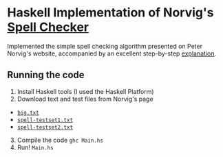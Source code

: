 # Haskell Implementation of Norvig's [Spell Checker](http://norvig.com/spell-correct.html)

Implemented the simple spell checking algorithm presented on Peter Norvig's
website, accompanied by an excellent step-by-step
[explanation](http://norvig.com/spell-correct.html).

## Running the code
 1. Install Haskell tools (I used the Haskell Platform)
 2. Download text and test files from Norvig's page
  - [`big.txt`](http://norvig.com/big.txt)
  - [`spell-testset1.txt`](http://norvig.com/spell-testset1.txt)
  - [`spell-testset2.txt`](http://norvig.com/spell-testset2.txt)
 3. Compile the code `ghc Main.hs`
 4. Run! `Main.hs`


